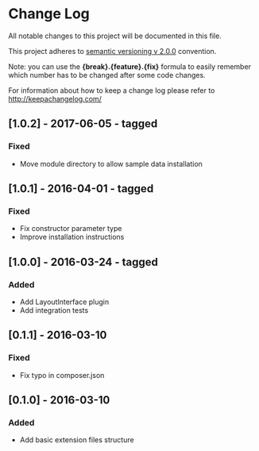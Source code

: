 # Change Log
All notable changes to this project will be documented in this file.

This project adheres to [semantic versioning v 2.0.0](http://semver.org/) convention.

Note: you can use the **{break}.{feature}.{fix}** formula to easily remember which number has to be changed after some
code changes.

For information about how to keep a change log please refer to http://keepachangelog.com/

## [1.0.2] - 2017-06-05 - tagged
### Fixed
- Move module directory to allow sample data installation

## [1.0.1] - 2016-04-01 - tagged
### Fixed
- Fix constructor parameter type
- Improve installation instructions

## [1.0.0] - 2016-03-24 - tagged
### Added
- Add LayoutInterface plugin
- Add integration tests

## [0.1.1] - 2016-03-10
### Fixed
- Fix typo in composer.json

## [0.1.0] - 2016-03-10
### Added
- Add basic extension files structure
